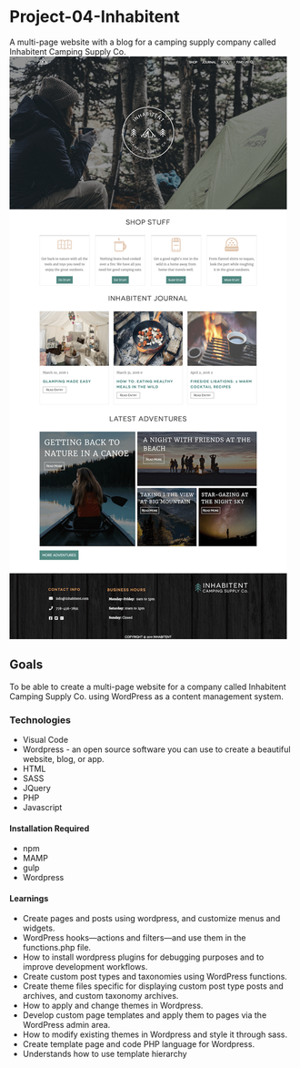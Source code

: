 # Project-04-Inhabitent
  A multi-page website with a blog for a camping supply company called Inhabitent Camping Supply Co. 
 ![](themes/inhabitent/assets/images/inhabitent.png)
## Goals 
  To be able to create a multi-page website for a company called Inhabitent Camping Supply Co. using WordPress as a content management system.
  
 ### Technologies
 * Visual Code
 * Wordpress - an open source software you can use to create a beautiful website, blog, or app.
 * HTML
 * SASS
 * JQuery
 * PHP
 * Javascript
 
 #### Installation Required
 * npm 
 * MAMP
 * gulp
 * Wordpress
 
 #### Learnings
 * Create pages and posts using wordpress, and customize menus and widgets.
 * WordPress hooks—actions and filters—and use them in the functions.php file.
 * How to install wordpress plugins for debugging purposes and to improve development workflows.
 * Create custom post types and taxonomies using WordPress functions.
 * Create theme files specific for displaying custom post type posts and archives, and custom taxonomy archives.
 * How to apply and change themes in Wordpress. 
 * Develop custom page templates and apply them to pages via the WordPress admin area.
 * How to modify existing themes in Wordpress and style it through sass.
 * Create template page and code PHP language for Wordpress.
 * Understands how to use template hierarchy 
 
